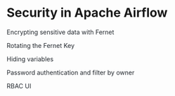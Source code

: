 # Security in Apache Airflow

<span style="color:#24292F">Encrypting sensitive data with Fernet</span>

<span style="color:#24292F">Rotating the Fernet Key</span>

<span style="color:#24292F">Hiding variables</span>

<span style="color:#24292F">Password authentication and filter by owner</span>

<span style="color:#24292F">RBAC UI</span>
